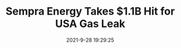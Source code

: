 ---
"title": "Sempra Energy Takes $1.1B Hit for USA Gas Leak"
"date": "2021-9-28 19:29:25"
"feed_name": "RIGZONE"
"feed_website": "http://www.rigzone.com/"
"feed_rss": "http://www.rigzone.com/news/rss/rigzone_latest.aspx"
"link": "https://www.rigzone.com/news/wire/sempra_energy_takes_11b_hit_for_usa_gas_leak-28-sep-2021-166560-article/?rss=true"
"source": "None"
"file": "_posts/2021-1-1-29fb56a09316fa33982acb96c901cd73b92cf296.md"
"accident": "0"
"drilling": "0"
"dead": "0"
"injured": "0"
"arrested": "0"
"where": "unknown site"
"causes": "unknown"
"place": "unknown place"
---